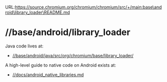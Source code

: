 URL:https://source.chromium.org/chromium/chromium/src/+/main:base\android\library_loader\README.md
# //base/android/library_loader

Java code lives at:
 * [//base/android/java/src/org/chromium/base/library_loader/](../java/src/org/chromium/base/library_loader/)

A high-level guide to native code on Android exists at:
 * [//docs/android_native_libraries.md](../../../docs/android_native_libraries.md)
